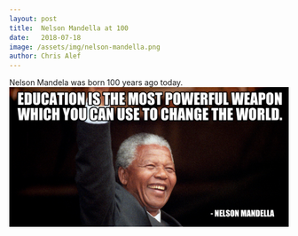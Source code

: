 ```yaml
---
layout: post
title:  Nelson Mandella at 100
date:   2018-07-18
image: /assets/img/nelson-mandella.png
author: Chris Alef
---
```

Nelson Mandela was born 100 years ago today.
![Education is the most powerful weapon which you can use to change the world.](/assets/img/nelson-mandella.png)
